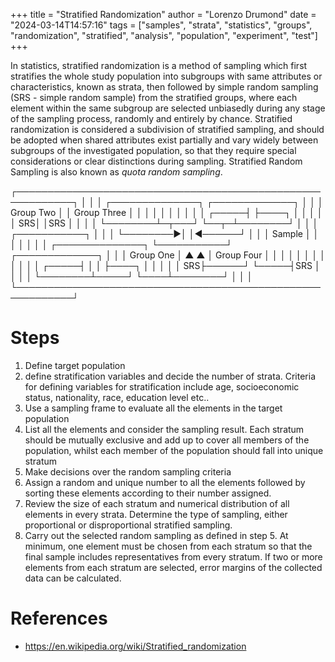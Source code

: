 +++
title = "Stratified Randomization"
author = "Lorenzo Drumond"
date = "2024-03-14T14:57:16"
tags = ["samples",  "strata",  "statistics",  "groups",  "randomization",  "stratified",  "analysis",  "population",  "experiment",  "test"]
+++


In statistics, stratified randomization is a method of sampling which first stratifies the whole study population into subgroups with same attributes or characteristics, known as strata, then followed by simple random sampling (SRS - simple random sample) from the stratified groups, where each element within the same subgroup are selected unbiasedly during any stage of the sampling process, randomly and entirely by chance. Stratified randomization is considered a subdivision of stratified sampling, and should be adopted when shared attributes exist partially and vary widely between subgroups of the investigated population, so that they require special considerations or clear distinctions during sampling. Stratified Random Sampling is also known as _quota random sampling_.

┌───────────────────────────────────────────────────────────┐
│                                                           │
│   ┌──────────────┐                      ┌─────────────┐   │
│   │ Group Two    │                      │ Group Three │   │
│   │              │                      │             │   │
│   │        ┌─────┤                      ├────┐        │   │
│   │        │  SRS│                      │SRS │        │   │
│   └────────┴─┬───┘                      └──┬─┴────────┘   │
│              │         ┌───────────┐       │              │
│              └────────►│           │◄──────┘              │
│                        │   Sample  │                      │
│                        │           │                      │
│   ┌──────────────┐     └───────────┘    ┌─────────────┐   │
│   │ Group One    │      ▲         ▲     │ Group Four  │   │
│   │              │      │         │     │             │   │
│   │        ┌─────┤      │         │     ├────┐        │   │
│   │        │  SRS├──────┘         └─────┤SRS │        │   │
│   └────────┴─────┘                      └────┴────────┘   │
│                                                           │
└───────────────────────────────────────────────────────────┘

# Steps

1. Define target population
2. define stratification variables and decide the number of strata. Criteria for defining variables for stratification include age, socioeconomic status, nationality, race, education level etc..
3. Use a sampling frame to evaluate all the elements in the target population
4. List all the elements and consider the sampling result. Each stratum should be mutually exclusive and add up to cover all members of the population, whilst each member of the population should fall into unique stratum
5. Make decisions over the random sampling criteria
6. Assign a random and unique number to all the elements followed by sorting these elements according to their number assigned.
7. Review the size of each stratum and numerical distribution of all elements in every strata. Determine the type of sampling, either proportional or disproportional stratified sampling.
8. Carry out the selected random sampling as defined in step 5. At minimum, one element must be chosen from each stratum so that the final sample includes representatives from every stratum. If two or more elements from each stratum are selected, error margins of the collected data can be calculated.

# References
- https://en.wikipedia.org/wiki/Stratified_randomization
